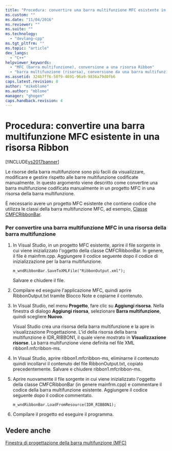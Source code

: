 ```yaml
---
title: "Procedura: convertire una barra multifunzione MFC esistente in una risorsa Ribbon | Microsoft Docs"
ms.custom: ""
ms.date: "11/04/2016"
ms.reviewer: ""
ms.suite: ""
ms.technology: 
  - "devlang-cpp"
ms.tgt_pltfrm: ""
ms.topic: "article"
dev_langs: 
  - "C++"
helpviewer_keywords: 
  - "MFC (barra multifunzione), conversione a una risorsa Ribbon"
  - "barra multifunzione (risorsa), conversione da una barra multifunzione MFC"
ms.assetid: 324b7ff6-58f9-4691-96a9-9836a79d0fb6
caps.latest.revision: 8
author: "mikeblome"
ms.author: "mblome"
manager: "ghogen"
caps.handback.revision: 4
---
```

# Procedura: convertire una barra multifunzione MFC esistente in una risorsa Ribbon
[!INCLUDE[vs2017banner](../assembler/inline/includes/vs2017banner.md)]

Le risorse della barra multifunzione sono più facili da visualizzare, modificare e gestire rispetto alle barre multifunzione codificate manualmente.  In questo argomento viene descritto come convertire una barra multifunzione codificata manualmente in un progetto MFC in una risorsa della barra multifunzione.  
  
 È necessario avere un progetto MFC esistente che contiene codice che utilizza le classi della barra multifunzione MFC, ad esempio, [Classe CMFCRibbonBar](../mfc/reference/cmfcribbonbar-class.md).  
  
### Per convertire una barra multifunzione MFC in una risorsa della barra multifunzione  
  
1.  In Visual Studio, in un progetto MFC esistente, aprire il file sorgente in cui viene inizializzato l'oggetto della classe CMFCRibbonBar.  In genere, il file è mainfrm.cpp.  Aggiungere il codice seguente dopo il codice di inizializzazione per la barra multifunzione.  
  
    ```  
    m_wndRibbonBar.SaveToXMLFile("RibbonOutput.xml");  
    ```  
  
     Salvare e chiudere il file.  
  
2.  Compilare ed eseguire l'applicazione MFC, quindi aprire RibbonOutput.txt tramite Blocco Note e copiarne il contenuto.  
  
3.  In Visual Studio, nel menu **Progetto**, fare clic su **Aggiungi risorsa**.  Nella finestra di dialogo **Aggiungi risorsa**, selezionare **Barra multifunzione**, quindi scegliere **Nuovo**.  
  
     Visual Studio crea una risorsa della barra multifunzione e la apre in visualizzazione Progettazione.  L'id della risorsa della barra multifunzione è IDR\_RIBBON1, il quale viene mostrato in **Visualizzazione risorse**.  La barra multifunzione viene definita nel file XML ribbon1.mfcribbon\-ms.  
  
4.  In Visual Studio, aprire ribbon1.mfcribbon\-ms, eliminarne il contenuto quindi incollarvi il contenuto del file RibbonOutput.txt, copiato precedentemente.  Salvare e chiudere ribbon1.mfcribbon\-ms.  
  
5.  Aprire nuovamente il file sorgente in cui viene inizializzato l'oggetto della classe CMFCRibbonBar \(in genere mainfrm.cpp\) e commentare il codice della barra multifunzione esistente.  Aggiungere il codice seguente dopo il codice commentato.  
  
    ```  
    m_wndRibbonBar.LoadFromResource(IDR_RIBBON1);  
    ```  
  
6.  Compilare il progetto ed eseguire il programma.  
  
## Vedere anche  
 [Finestra di progettazione della barra multifunzione \(MFC\)](../mfc/ribbon-designer-mfc.md)